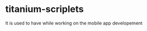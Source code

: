 titanium-scriplets
==================

It is used to have while working on the mobile app developement
